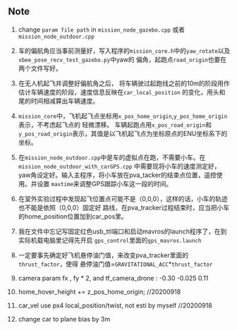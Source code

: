 ## Note
1. change `param file path` in `mission_node_gazebo.cpp` 或者 `mission_node_outdoor.cpp`

2. 车的偏航角应当事前测量好，写入程序的`mission_core.h`中的`yaw_rotate`以及`xbee_pose_recv_test_gazebo.py`中yaw的
偏角，起跑点`road_origin`也要在两个文件写好。
3. 在无人机起飞并调整好偏航角之后，
将车辆驶过起跑线之前的10m的阶段用作估计车辆速度的阶段，速度信息反映在`car_local_position`
的变化，用头和尾的时间相减算出车辆速度。
4. `mission_core`中，飞机起飞点坐标用`x_pos_home_origin`,`y_pos_home_origin`表示，不考虑起飞点的
轻微漂移。
车辆起跑点用`x_pos_road_origin`和`y_pos_road_origin`表示，其值是以飞机起飞点为坐标原点的ENU坐标系下的
坐标。
5. 在`mission_node_outdoor.cpp`中是车的虚拟点在跑，不需要小车。在`mission_node_outdoor_with_carGPS.cpp`
中需要现将小车的速度测定好，yaw角设定好。输入主程序，将小车放在pva_tacker的结束点位置，遥控使用。并设置
`maxtime`来调整GPS跟踪小车这一段的时间。
6. 在室外实验过程中发现起飞位置点可能不是（0,0,0），这样的话，小车的轨迹也不能是依照（0,0,0）固定好
路线，在pva_tracker过程结束时，应当把小车的home_position位置加到car_pos里。
7. 我在文件中忘记写固定红色usb_ttl端口和启动mavros的launch程序了，在到实际机载电脑里记得先开启
`gps_control`里面的`gps_mavros.launch`
8. 一定要事先确定好飞机悬停油门值，来改变pva_tracker里面的`thrust_factor`，使得
悬停油门值=`GRAVITATIONAL_ACC`*`thrust_factor`

9. camera param fx , fy * 2, and tf_camera_drone : -0.30 -0.025 0.11

10. home_hover_height += z_pos_home_origin; //20200918
11. car_vel use px4 local_position/twist, not esti by myself //20200918
12. change car to plane bias by 3m


